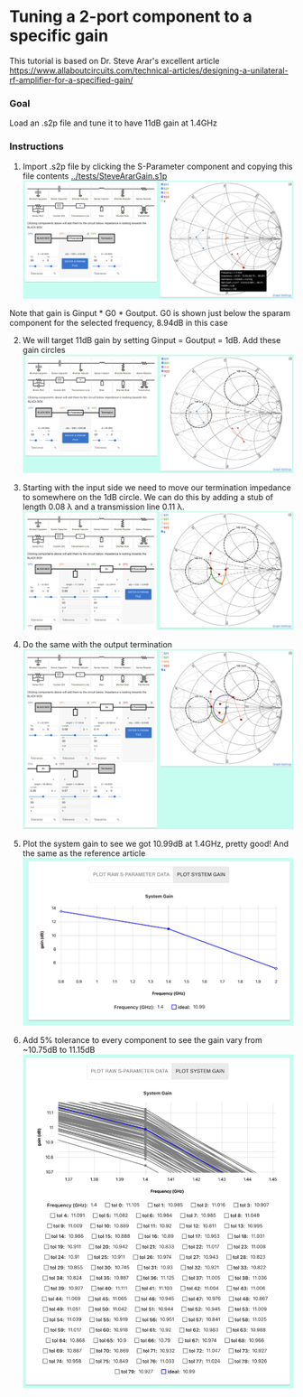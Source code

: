 # Tuning a 2-port component to a specific gain

This tutorial is based on Dr. Steve Arar's excellent article
https://www.allaboutcircuits.com/technical-articles/designing-a-unilateral-rf-amplifier-for-a-specified-gain/

### Goal
Load an .s2p file and tune it to have 11dB gain at 1.4GHz

### Instructions

1.  Import .s2p file by clicking the S-Parameter component and copying this file contents [../tests/SteveArarGain.s1p](../tests/SteveArarGain.s2p)
    ![S2P Import](images/s2p_import.png)

Note that gain is Ginput * G0 * Goutput. G0 is shown just below the sparam component for the selected frequency, 8.94dB in this case

2. We will target 11dB gain by setting Ginput = Goutput = 1dB. Add these gain circles
    ![S2P Gain Circles](images/s2p_gain_circles.png)

3. Starting with the input side we need to move our termination impedance to somewhere on the 1dB circle. We can do this by adding a stub of length 0.08 λ and a transmission line 0.11 λ.
    ![S2P input tuning](images/s2p_input.png)

4. Do the same with the output termination
    ![S2P output tuning](images/s2p_output.png)

5. Plot the system gain to see we got 10.99dB at 1.4GHz, pretty good! And the same as the reference article
    ![S2P gain](images/s2p_gain.png)

6. Add 5% tolerance to every component to see the gain vary from ~10.75dB to 11.15dB
    ![S2P gain](images/s2p_gain_tolerance.png)

